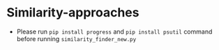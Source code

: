 # Similarity-approaches 

* Please run `pip install progress` and `pip install psutil` command before running `similarity_finder_new.py`
